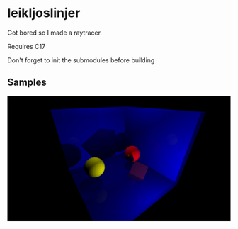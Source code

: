 # leikljoslinjer

Got bored so I made a raytracer.

Requires C17

Don't forget to init the submodules before building

## Samples

![alt text](./Sample_Images/sample1.png)